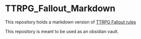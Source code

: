 # TTRPG_Fallout_Markdown
This repository holds a markdown version of [TTRPG Fallout rules](https://www.patreon.com/posts/fallout-ttrpg-103357402)

This repository is meant to be used as an obsidian vault.
